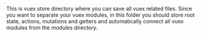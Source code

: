 This is vuex store directory where you can save all vuex related files. Since you want to separate your vuex modules, in this folder you should store root state, actions, mutations and getters and automatically connect all vuex modules from the modules directory.